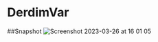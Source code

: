 # DerdimVar


##Snapshot
![Screenshot 2023-03-26 at 16 01 05](https://user-images.githubusercontent.com/16906501/227777499-27803b77-dbdf-4132-b2ec-89fd7eb6ddf6.png)

